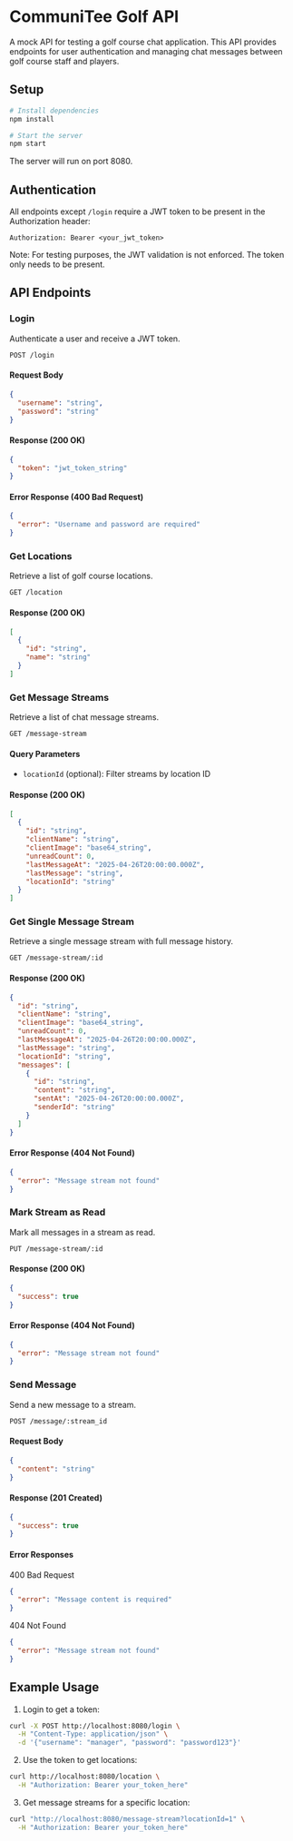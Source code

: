 # CommuniTee Golf API

A mock API for testing a golf course chat application. This API provides endpoints for user authentication and managing chat messages between golf course staff and players.

## Setup

```bash
# Install dependencies
npm install

# Start the server
npm start
```

The server will run on port 8080.

## Authentication

All endpoints except `/login` require a JWT token to be present in the Authorization header:

```
Authorization: Bearer <your_jwt_token>
```

Note: For testing purposes, the JWT validation is not enforced. The token only needs to be present.

## API Endpoints

### Login

Authenticate a user and receive a JWT token.

```
POST /login
```

#### Request Body

```json
{
  "username": "string",
  "password": "string"
}
```

#### Response (200 OK)

```json
{
  "token": "jwt_token_string"
}
```

#### Error Response (400 Bad Request)

```json
{
  "error": "Username and password are required"
}
```

### Get Locations

Retrieve a list of golf course locations.

```
GET /location
```

#### Response (200 OK)

```json
[
  {
    "id": "string",
    "name": "string"
  }
]
```

### Get Message Streams

Retrieve a list of chat message streams.

```
GET /message-stream
```

#### Query Parameters

- `locationId` (optional): Filter streams by location ID

#### Response (200 OK)

```json
[
  {
    "id": "string",
    "clientName": "string",
    "clientImage": "base64_string",
    "unreadCount": 0,
    "lastMessageAt": "2025-04-26T20:00:00.000Z",
    "lastMessage": "string",
    "locationId": "string"
  }
]
```

### Get Single Message Stream

Retrieve a single message stream with full message history.

```
GET /message-stream/:id
```

#### Response (200 OK)

```json
{
  "id": "string",
  "clientName": "string",
  "clientImage": "base64_string",
  "unreadCount": 0,
  "lastMessageAt": "2025-04-26T20:00:00.000Z",
  "lastMessage": "string",
  "locationId": "string",
  "messages": [
    {
      "id": "string",
      "content": "string",
      "sentAt": "2025-04-26T20:00:00.000Z",
      "senderId": "string"
    }
  ]
}
```

#### Error Response (404 Not Found)

```json
{
  "error": "Message stream not found"
}
```

### Mark Stream as Read

Mark all messages in a stream as read.

```
PUT /message-stream/:id
```

#### Response (200 OK)

```json
{
  "success": true
}
```

#### Error Response (404 Not Found)

```json
{
  "error": "Message stream not found"
}
```

### Send Message

Send a new message to a stream.

```
POST /message/:stream_id
```

#### Request Body

```json
{
  "content": "string"
}
```

#### Response (201 Created)

```json
{
  "success": true
}
```

#### Error Responses

400 Bad Request

```json
{
  "error": "Message content is required"
}
```

404 Not Found

```json
{
  "error": "Message stream not found"
}
```

## Example Usage

1. Login to get a token:

```bash
curl -X POST http://localhost:8080/login \
  -H "Content-Type: application/json" \
  -d '{"username": "manager", "password": "password123"}'
```

2. Use the token to get locations:

```bash
curl http://localhost:8080/location \
  -H "Authorization: Bearer your_token_here"
```

3. Get message streams for a specific location:

```bash
curl "http://localhost:8080/message-stream?locationId=1" \
  -H "Authorization: Bearer your_token_here"
```
